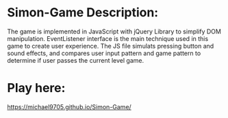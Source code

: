 # Simon-Game Description:

The game is implemented in JavaScript with jQuery Library to simplify DOM manipulation. EventListener interface is the main technique used in this game to create user experience. The JS file simulats pressing button and sound effects, and compares user input pattern and game pattern to determine if user passes the current level game.

# Play here:
https://michael9705.github.io/Simon-Game/
